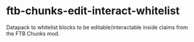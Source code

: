 # ftb-chunks-edit-interact-whitelist
Datapack to whitelist blocks to be editable/interactable inside claims from the FTB Chunks mod.
